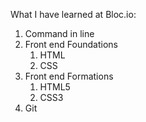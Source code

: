 What I have learned at Bloc.io:
1. Command in line
1. Front end Foundations
   1. HTML
   1. CSS
1. Front end Formations
   1. HTML5
   1. CSS3
1. Git  
